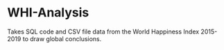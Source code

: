 # WHI-Analysis
Takes SQL code and CSV file data from the World Happiness Index 2015-2019 to draw global conclusions.
